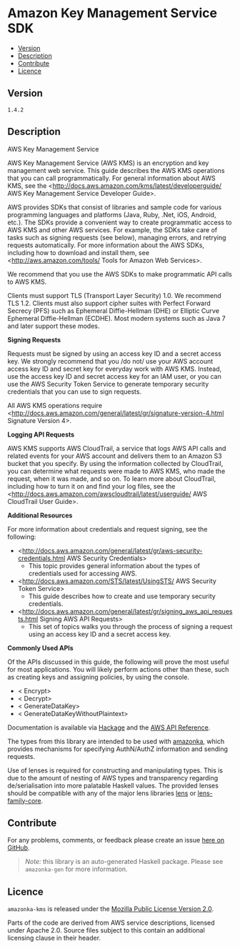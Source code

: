 # Amazon Key Management Service SDK

* [Version](#version)
* [Description](#description)
* [Contribute](#contribute)
* [Licence](#licence)


## Version

`1.4.2`


## Description

AWS Key Management Service

AWS Key Management Service (AWS KMS) is an encryption and key management
web service. This guide describes the AWS KMS operations that you can
call programmatically. For general information about AWS KMS, see the
<http://docs.aws.amazon.com/kms/latest/developerguide/ AWS Key Management Service Developer Guide>.

AWS provides SDKs that consist of libraries and sample code for various
programming languages and platforms (Java, Ruby, .Net, iOS, Android,
etc.). The SDKs provide a convenient way to create programmatic access
to AWS KMS and other AWS services. For example, the SDKs take care of
tasks such as signing requests (see below), managing errors, and
retrying requests automatically. For more information about the AWS
SDKs, including how to download and install them, see
<http://aws.amazon.com/tools/ Tools for Amazon Web Services>.

We recommend that you use the AWS SDKs to make programmatic API calls to
AWS KMS.

Clients must support TLS (Transport Layer Security) 1.0. We recommend
TLS 1.2. Clients must also support cipher suites with Perfect Forward
Secrecy (PFS) such as Ephemeral Diffie-Hellman (DHE) or Elliptic Curve
Ephemeral Diffie-Hellman (ECDHE). Most modern systems such as Java 7 and
later support these modes.

__Signing Requests__

Requests must be signed by using an access key ID and a secret access
key. We strongly recommend that you /do not/ use your AWS account access
key ID and secret key for everyday work with AWS KMS. Instead, use the
access key ID and secret access key for an IAM user, or you can use the
AWS Security Token Service to generate temporary security credentials
that you can use to sign requests.

All AWS KMS operations require
<http://docs.aws.amazon.com/general/latest/gr/signature-version-4.html Signature Version 4>.

__Logging API Requests__

AWS KMS supports AWS CloudTrail, a service that logs AWS API calls and
related events for your AWS account and delivers them to an Amazon S3
bucket that you specify. By using the information collected by
CloudTrail, you can determine what requests were made to AWS KMS, who
made the request, when it was made, and so on. To learn more about
CloudTrail, including how to turn it on and find your log files, see the
<http://docs.aws.amazon.com/awscloudtrail/latest/userguide/ AWS CloudTrail User Guide>.

__Additional Resources__

For more information about credentials and request signing, see the
following:

-   <http://docs.aws.amazon.com/general/latest/gr/aws-security-credentials.html AWS Security Credentials>
    - This topic provides general information about the types of
    credentials used for accessing AWS.
-   <http://docs.aws.amazon.com/STS/latest/UsingSTS/ AWS Security Token Service>
    - This guide describes how to create and use temporary security
    credentials.
-   <http://docs.aws.amazon.com/general/latest/gr/signing_aws_api_requests.html Signing AWS API Requests>
    - This set of topics walks you through the process of signing a
    request using an access key ID and a secret access key.

__Commonly Used APIs__

Of the APIs discussed in this guide, the following will prove the most
useful for most applications. You will likely perform actions other than
these, such as creating keys and assigning policies, by using the
console.

-   < Encrypt>
-   < Decrypt>
-   < GenerateDataKey>
-   < GenerateDataKeyWithoutPlaintext>

Documentation is available via [Hackage](http://hackage.haskell.org/package/amazonka-kms)
and the [AWS API Reference](https://aws.amazon.com/documentation/).

The types from this library are intended to be used with [amazonka](http://hackage.haskell.org/package/amazonka),
which provides mechanisms for specifying AuthN/AuthZ information and sending requests.

Use of lenses is required for constructing and manipulating types.
This is due to the amount of nesting of AWS types and transparency regarding
de/serialisation into more palatable Haskell values.
The provided lenses should be compatible with any of the major lens libraries
[lens](http://hackage.haskell.org/package/lens) or [lens-family-core](http://hackage.haskell.org/package/lens-family-core).

## Contribute

For any problems, comments, or feedback please create an issue [here on GitHub](https://github.com/brendanhay/amazonka/issues).

> _Note:_ this library is an auto-generated Haskell package. Please see `amazonka-gen` for more information.


## Licence

`amazonka-kms` is released under the [Mozilla Public License Version 2.0](http://www.mozilla.org/MPL/).

Parts of the code are derived from AWS service descriptions, licensed under Apache 2.0.
Source files subject to this contain an additional licensing clause in their header.
